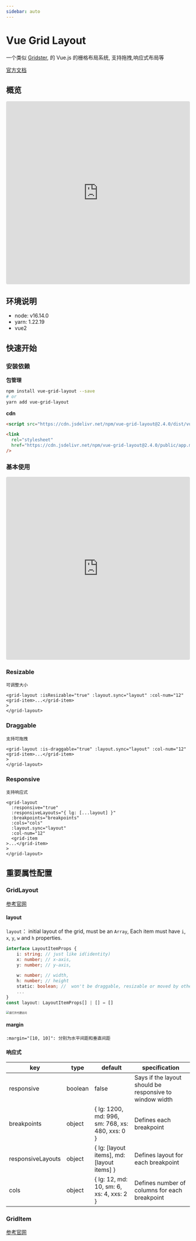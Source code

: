 ```yaml
---
sidebar: auto
---
```


# Vue Grid Layout

一个类似 [Gridster](http://dsmorse.github.io/gridster.js/), 的 Vue.js 的栅格布局系统, 支持拖拽,响应式布局等

[官方文档](https://jbaysolutions.github.io/vue-grid-layout/)

## 概览

<iframe src="https://codesandbox.io/embed/vue-grid-layout-vue2-x38xpy?fontsize=14&hidenavigation=1&theme=dark"
     style="width:100%; height:500px; border:0; border-radius: 4px; overflow:hidden;"
     title="vue-grid-layout-vue2"
     allow="accelerometer; ambient-light-sensor; camera; encrypted-media; geolocation; gyroscope; hid; microphone; midi; payment; usb; vr; xr-spatial-tracking"
     sandbox="allow-forms allow-modals allow-popups allow-presentation allow-same-origin allow-scripts"
   ></iframe>

## 环境说明

- node: v16.14.0
- yarn: 1.22.19
- vue2

## 快速开始

### 安装依赖

**包管理**

```bash
npm install vue-grid-layout --save
# or
yarn add vue-grid-layout
```

**cdn**

```html
<script src="https://cdn.jsdelivr.net/npm/vue-grid-layout@2.4.0/dist/vue-grid-layout.umd.min.js"></script>

<link
  rel="stylesheet"
  href="https://cdn.jsdelivr.net/npm/vue-grid-layout@2.4.0/public/app.min.css"
/>
```

### 基本使用

<iframe src="https://codesandbox.io/embed/vue-grid-layout-vue2-base-v523nf?fontsize=14&hidenavigation=1&theme=dark"
     style="width:100%; height:500px; border:0; border-radius: 4px; overflow:hidden;"
     title="vue-grid-layout-vue2-base"
     allow="accelerometer; ambient-light-sensor; camera; encrypted-media; geolocation; gyroscope; hid; microphone; midi; payment; usb; vr; xr-spatial-tracking"
     sandbox="allow-forms allow-modals allow-popups allow-presentation allow-same-origin allow-scripts"
   ></iframe>

### Resizable

`可调整大小`

```vue
<grid-layout :isResizable="true" :layout.sync="layout" :col-num="12" <grid-item>...</grid-item>   
>
</grid-layout>
```

### Draggable

`支持可拖拽`

```vue
<grid-layout :is-draggable="true" :layout.sync="layout" :col-num="12" <grid-item>...</grid-item>   
>
</grid-layout>
```

### Responsive

`支持响应式`

```vue
<grid-layout
  :responsive="true"
  :responsiveLayouts="{ lg: [...layout] }"
  :breakpoints="breakpoints"
  :cols="cols"
  :layout.sync="layout"
  :col-num="12"
  <grid-item
>...</grid-item>   
>
</grid-layout>
```

## 重要属性配置

### GridLayout

[参考官网](https://jbaysolutions.github.io/vue-grid-layout/guide/properties.html#gridlayout)

#### layout

`layout`： initial layout of the grid, must be an `Array`, Each item must have `i`, `x`, `y`, `w` and `h` properties.

```ts
interface LayoutItemProps {
    i: string; // just like id(identity)
	x: number; // x-axis,
    y: number; // y-axis,

    w: number; // width,
    h: number; // height
    static: boolean; //  won't be draggable, resizable or moved by other items
    ...
}
const layout: LayoutItemProps[] | [] = []
```

<img src="https://i.imgur.com/epLzkhl.png" alt="请打开代理访问" style="zoom: 50%;" />

#### margin

`:margin="[10, 10]": 分别为水平间距和垂直间距`

#### 响应式

| key               | type    | default                                         | specification                                           |
| ----------------- | ------- | ----------------------------------------------- | ------------------------------------------------------- |
| responsive        | boolean | false                                           | Says if the layout should be responsive to window width |
| breakpoints       | object  | { lg: 1200, md: 996, sm: 768, xs: 480, xxs: 0 } | Defines each breakpoint                                 |
| responsiveLayouts | object  | { lg: [layout items], md:[layout items] }       | Defines layout for each breakpoint                      |
| cols              | object  | { lg: 12, md: 10, sm: 6, xs: 4, xxs: 2 }        | Defines number of columns for each breakpoint           |

### GridItem

[参考官网](https://jbaysolutions.github.io/vue-grid-layout/guide/properties.html#griditem)
